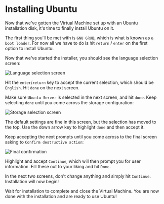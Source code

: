 # Installing Ubuntu

Now that we've gotten the Virtual Machine set up with an Ubuntu installation disk, it's time to finally install Ubuntu on it.

The first thing you'll be met with is `GNU GRUB`, which is what is known as a `boot loader`. For now all we have to do is hit `return` / `enter` on the first option to install Ubuntu.

Now that we've started the installer, you should see the language selection screen:

![Language selection screen](https://curriculum-content.s3.amazonaws.com/6685/devops-m0-install-ubuntu/ubuntu-step-1.png)

Hit the `enter`/`return` key to accept the current selection, which should be `English`. Hit `done` on the next screen.

Make sure `Ubuntu Server` is selected in the next screen, and hit `done`. Keep selecting `done` until you come across the storage configuration:

![Storage selection screen](https://curriculum-content.s3.amazonaws.com/6685/devops-m0-install-ubuntu/ubuntu-step-2.png)

The default settings are fine in this screen, but the selection has moved to the top. Use the down arrow key to highlight `done` and then accept it.

Keep accepting the next prompts until you come across to the final screen asking to `Confirm destructive action`:

![Final confirmation](https://curriculum-content.s3.amazonaws.com/6685/devops-m0-install-ubuntu/ubuntu-step-3.png)

Highlight and accept `Continue`, which will then prompt you for user information. Fill these out to your liking and hit `Done`.

In the next two screens, don't change anything and simply hit `Continue`. Installation will now begin!

Wait for installation to complete and close the Virtual Machine. You are now done with the installation and are ready to use Ubuntu!

